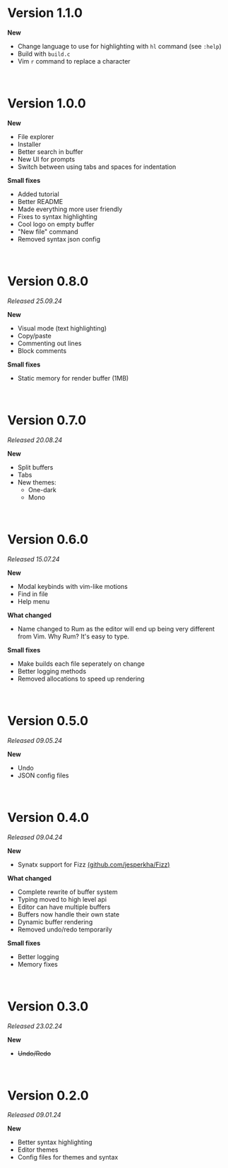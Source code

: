 # Version 1.1.0

**New**

- Change language to use for highlighting with `hl` command (see `:help`)
- Build with `build.c`
- Vim `r` command to replace a character

<br>

# Version 1.0.0

**New**

- File explorer
- Installer
- Better search in buffer
- New UI for prompts
- Switch between using tabs and spaces for indentation

**Small fixes**

- Added tutorial
- Better README
- Made everything more user friendly
- Fixes to syntax highlighting
- Cool logo on empty buffer
- "New file" command
- Removed syntax json config

<br>

# Version 0.8.0

_Released 25.09.24_

**New**

- Visual mode (text highlighting)
- Copy/paste
- Commenting out lines
- Block comments

**Small fixes**

- Static memory for render buffer (1MB)

<br>

# Version 0.7.0

_Released 20.08.24_

**New**

- Split buffers
- Tabs
- New themes:
  - One-dark
  - Mono

<br>

# Version 0.6.0

_Released 15.07.24_

**New**

- Modal keybinds with vim-like motions
- Find in file
- Help menu

**What changed**

- Name changed to Rum as the editor will end up being very different from Vim. Why Rum? It's easy to type.

**Small fixes**

- Make builds each file seperately on change
- Better logging methods
- Removed allocations to speed up rendering

<br>

# Version 0.5.0

_Released 09.05.24_

**New**

- Undo
- JSON config files

<br>

# Version 0.4.0

_Released 09.04.24_

**New**

- Synatx support for Fizz [(github.com/jesperkha/Fizz)](github.com/jesperkha/Fizz)

**What changed**

- Complete rewrite of buffer system
- Typing moved to high level api
- Editor can have multiple buffers
- Buffers now handle their own state
- Dynamic buffer rendering
- Removed undo/redo temporarily

**Small fixes**

- Better logging
- Memory fixes

<br>

# Version 0.3.0

_Released 23.02.24_

**New**

- ~~Undo/Redo~~

<br>

# Version 0.2.0

_Released 09.01.24_

**New**

- Better syntax highlighting
- Editor themes
- Config files for themes and syntax
